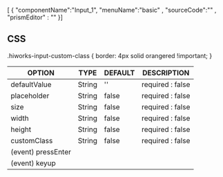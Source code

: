<!--split:basic-->
[ { "componentName":"Input_1", "menuName":"basic" , "sourceCode":"" , "prismEditor" : "" }]


<!--split:Input_1:sourceCode-->

<gt-panel>
  <template #title>Basic</template>
  <template #box>
    <div style="padding:10px;">
      <div class="ui-wrap">
        <gt-input placeholder="Basic usage" />
      </div></br>
      <div class="ui-wrap">
        <gt-input defaultValue="기본 값입니다." placeholder="Basic usage" />
      </div></br>
      <div class="ui-wrap">
        <gt-input size="sm" placeholder="small size" />
        </br>
        <gt-input placeholder="default size" />
        </br>
        <gt-input size="lg" placeholder="large size" />
      </div></br>
      <div class="ui-wrap">
        <gt-input custom-class="hiworks-input-custom-class" placeholder="Custom Class:!important 필요" />        
      </div></br>
      <div class="ui-wrap">
        <gt-input placeholder="width 값 조정" width="500px" />
      </div></br>
      <div class="ui-wrap">
        <gt-input placeholder="height 값 조정" height="100px" />
      </div></br>
      <div class="ui-wrap">
        <gt-input disabled placeholder="disabled" />
      </div>
    </div>
  </template>
</gt-panel>

<!--split:Input_1:prismEditor-->

<gt-panel>
  <template #title>Basic</template>
  <template #body>
    <div style="padding:10px;">
      <div class="ui-wrap">
        <gt-input placeholder="Basic usage" @pressEnter="$_pressEnter" @keyup="$_keyup" />
      </div>
      <div class="ui-wrap">
        <gt-input defaultValue="기본 값입니다." placeholder="Basic usage" />
      </div>
      <div class="ui-wrap">
        <gt-input size="sm" placeholder="small size" />        
        <gt-input placeholder="default size" />        
        <gt-input size="lg" placeholder="large size" />
      </div>
      <div class="ui-wrap">
        <gt-input custom-class="hiworks-input-custom-class" placeholder="Custom Class:!important 필요" />
      </div>
      <div class="ui-wrap">
        <gt-input placeholder="width 값 조정" width="500px" />
      </div>
      <div class="ui-wrap">
        <gt-input placeholder="height 값 조정" height="100px" />
      </div>
      <div class="ui-wrap">
        <gt-input disabled placeholder="disabled" />
      </div>
    </div>
  </template>
</gt-panel>

## CSS ## 
.hiworks-input-custom-class {
  border: 4px solid orangered !important;
}

<!--split:props-->

| OPTION | TYPE | DEFAULT | DESCRIPTION |
|--|--|--|----| 
| defaultValue | String | '' | required : false  |
| placeholder | String | false | required : false |
| size | String | false | required : false |
| width | String | false | required : false |
| height | String | false | required : false |
| customClass | String | false | required : false |
| (event) pressEnter  |  |  |  |
| (event) keyup  |  |  |  |